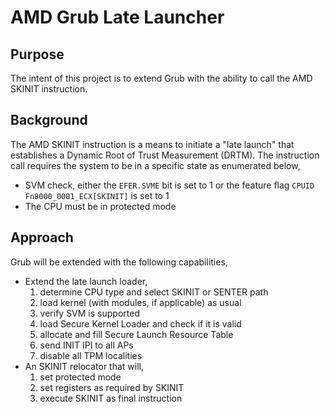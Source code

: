AMD Grub Late Launcher
======================

## Purpose

The intent of this project is to extend Grub with the ability to call the AMD
SKINIT instruction.

## Background

The AMD SKINIT instruction is a means to initiate a "late launch" that
establishes a Dynamic Root of Trust Measurement (DRTM). The instruction call
requires the system to be in a specific state as enumerated below,

* SVM check, either the `EFER.SVME` bit is set to 1 or the feature flag `CPUID
  Fn8000_0001_ECX[SKINIT]` is set to 1
* The CPU must be in protected mode

## Approach

Grub will be extended with the following capabilities,

* Extend the late launch loader,
    1. determine CPU type and select SKINIT or SENTER path
    2. load kernel (with modules, if applicable) as usual
    3. verify SVM is supported
    4. load Secure Kernel Loader and check if it is valid
    5. allocate and fill Secure Launch Resource Table
    6. send INIT IPI to all APs
    7. disable all TPM localities
* An SKINIT relocator that will,
    1. set protected mode
    2. set registers as required by SKINIT
    3. execute SKINIT as final instruction
